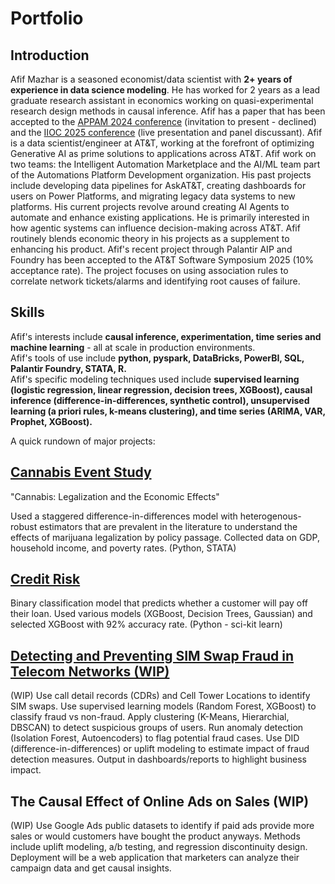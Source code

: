 # Portfolio

## Introduction
Afif Mazhar is a seasoned economist/data scientist with **2+ years of experience in data science modeling**. He has worked for 2 years as a lead graduate research assistant in economics working on quasi-experimental research design methods in causal inference. Afif has a paper that has been accepted to the [APPAM 2024 conference](https://www.appam.org/conference-events/fall-research-conference/2024appam/) (invitation to present - declined) and the [IIOC 2025 conference](https://www.indorgsociety.org/conference) (live presentation and panel discussant). Afif is a data scientist/engineer at AT&T, working at the forefront of optimizing Generative AI as prime solutions to applications across AT&T. Afif work on two teams: the Intelligent Automation Marketplace and the AI/ML team part of the Automations Platform Development organization. His past projects include developing data pipelines for AskAT&T, creating dashboards for users on Power Platforms, and migrating legacy data systems to new platforms. His current projects revolve around creating AI Agents to automate and enhance existing applications. He is primarily interested in how agentic systems can influence decision-making across AT&T. Afif routinely blends economic theory in his projects as a supplement to enhancing his product. Afif's recent project through Palantir AIP and Foundry has been accepted to the AT&T Software Symposium 2025 (10% acceptance rate). The project focuses on using association rules to correlate network tickets/alarms and identifying root causes of failure.


## Skills
Afif's interests include **causal inference, experimentation, time series and machine learning** - all at scale in production environments.\
Afif's tools of use include **python, pyspark, DataBricks, PowerBI, SQL, Palantir Foundry, STATA, R.**\
Afif's specific modeling techniques used include **supervised learning (logistic regression, linear regression, decision trees, XGBoost), causal inference (difference-in-differences, synthetic control), unsupervised learning (a priori rules, k-means clustering), and time series (ARIMA, VAR, Prophet, XGBoost).**

A quick rundown of major projects:

## [Cannabis Event Study](https://github.com/afifmazhar/Portfolio/tree/main/Data%20Science%20Projects/Econometrics/Cannabis%20Event%20Study)
"Cannabis: Legalization and the Economic Effects"

Used a staggered difference-in-differences model with heterogenous-robust estimators that are prevalent in the literature to understand the effects of marijuana legalization by policy passage. Collected data on GDP, household income, and poverty rates. (Python, STATA)

## [Credit Risk](https://github.com/afifmazhar/Portfolio/tree/main/Data%20Science%20Projects/Machine%20Learning/Credit%20Risk)
Binary classification model that predicts whether a customer will pay off their loan. Used various models (XGBoost, Decision Trees, Gaussian) and selected XGBoost with 92% accuracy rate. (Python - sci-kit learn)

## [Detecting and Preventing SIM Swap Fraud in Telecom Networks (WIP)](https://github.com/afifmazhar/Portfolio/tree/main/Data%20Science%20Projects/Machine%20Learning/Credit%20Risk)
(WIP) Use call detail records (CDRs) and Cell Tower Locations to identify SIM swaps. Use supervised learning models (Random Forest, XGBoost) to classify fraud vs non-fraud. Apply clustering (K-Means, Hierarchial, DBSCAN) to detect suspicious groups of users. Run anomaly detection (Isolation Forest, Autoencoders) to flag potential fraud cases. Use DID (difference-in-differences) or uplift modeling to estimate impact of fraud detection measures. Output in dashboards/reports to highlight business impact.

## The Causal Effect of Online Ads on Sales (WIP)
(WIP) Use Google Ads public datasets to identify if paid ads provide more sales or would customers have bought the product anyways. Methods include uplift modeling, a/b testing, and regression discontinuity design. Deployment will be a web application that marketers can analyze their campaign data and get causal insights.
